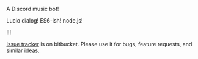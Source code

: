 A Discord music bot!

Lucio dialog!
ES6-ish!
node.js!

!!!

[Issue tracker](https://bitbucket.org/PartyLich/disco_bot/issues) is on bitbucket. Please use it for bugs, feature requests, and similar ideas.
